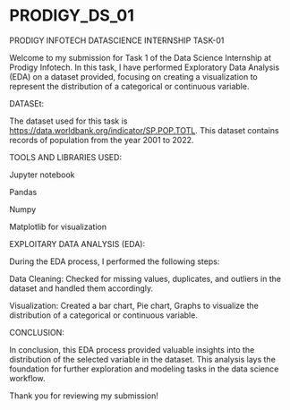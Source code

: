 # PRODIGY_DS_01
PRODIGY INFOTECH DATASCIENCE INTERNSHIP TASK-01

Welcome to my submission for Task 1 of the Data Science Internship at Prodigy Infotech. In this task, I have performed Exploratory Data Analysis (EDA) on a dataset provided, focusing on creating a visualization to represent the distribution of a categorical or continuous variable.

DATASEt:

The dataset used for this task is https://data.worldbank.org/indicator/SP.POP.TOTL. This dataset contains records of population from the year 2001 to 2022.

TOOLS AND LIBRARIES USED:

Jupyter notebook

Pandas

Numpy

Matplotlib for visualization

EXPLOITARY DATA ANALYSIS (EDA):

During the EDA process, I performed the following steps:

Data Cleaning: Checked for missing values, duplicates, and outliers in the dataset and handled them accordingly.

Visualization: Created a bar chart, Pie chart, Graphs to visualize the distribution of a categorical or continuous variable.

CONCLUSION:

In conclusion, this EDA process provided valuable insights into the distribution of the selected variable in the dataset. This analysis lays the foundation for further exploration and modeling tasks in the data science workflow.

Thank you for reviewing my submission!
